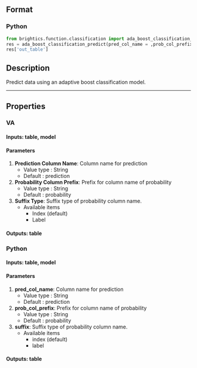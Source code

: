 ## Format
### Python
```python
from brightics.function.classification import ada_boost_classification_predict
res = ada_boost_classification_predict(pred_col_name = ,prob_col_prefix = ,suffix = )
res['out_table']
```

## Description
Predict data using an adaptive boost classification model.

---

## Properties
### VA
#### Inputs: table, model

#### Parameters
1. **Prediction Column Name**: Column name for prediction
   - Value type : String
   - Default : prediction
2. **Probability Column Prefix**: Prefix for column name of probability
   - Value type : String
   - Default : probability
3. **Suffix Type**: Suffix type of probability column name.
   - Available items
      - Index (default)
      - Label

#### Outputs: table

### Python
#### Inputs: table, model

#### Parameters
1. **pred_col_name**: Column name for prediction
   - Value type : String
   - Default : prediction
2. **prob_col_prefix**: Prefix for column name of probability
   - Value type : String
   - Default : probability
3. **suffix**: Suffix type of probability column name.
   - Available items
      - index (default)
      - label

#### Outputs: table

